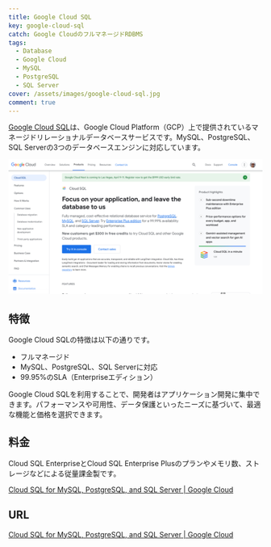 ```yaml
---
title: Google Cloud SQL
key: google-cloud-sql
catch: Google CloudのフルマネージドRDBMS
tags:
  - Database
  - Google Cloud
  - MySQL
  - PostgreSQL
  - SQL Server
cover: /assets/images/google-cloud-sql.jpg
comment: true
---
```


[Google Cloud SQL](https://cloud.google.com/sql)は、Google Cloud Platform（GCP）上で提供されているマネージドリレーショナルデータベースサービスです。MySQL、PostgreSQL、SQL Serverの3つのデータベースエンジンに対応しています。

[![Google Cloud SQLのWebサイト](/assets/images/google-cloud-sql.jpg)](https://cloud.google.com/sql)

<!--more-->

## 特徴

Google Cloud SQLの特徴は以下の通りです。

- フルマネージド
- MySQL、PostgreSQL、SQL Serverに対応
- 99.95%のSLA（Enterpriseエディション）

Google Cloud SQLを利用することで、開発者はアプリケーション開発に集中できます。パフォーマンスや可用性、データ保護といったニーズに基づいて、最適な機能と価格を選択できます。

## 料金

Cloud SQL EnterpriseとCloud SQL Enterprise Plusのプランやメモリ数、ストレージなどによる従量課金製です。

[Cloud SQL for MySQL, PostgreSQL, and SQL Server \| Google Cloud](https://cloud.google.com/sql?#pricing)

## URL

[Cloud SQL for MySQL, PostgreSQL, and SQL Server \| Google Cloud](https://cloud.google.com/sql)
